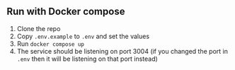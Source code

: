 ## Run with Docker compose

1. Clone the repo
2. Copy `.env.example` to `.env` and set the values
3. Run `docker compose up`
4. The service should be listening on port 3004 (if you changed the port in `.env` then it will be listening on that port instead)
